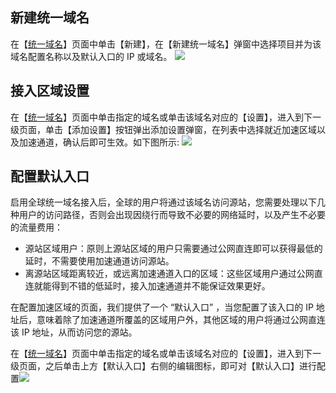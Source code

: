 ## 新建统一域名
在【[统一域名](https://console.cloud.tencent.com/gaap/domain)】页面中单击【新建】，在【新建统一域名】弹窗中选择项目并为该域名配置名称以及默认入口的 IP 或域名。
![](https://main.qcloudimg.com/raw/42dd9377207e4766b5f06015f0d4ae5f.png)

## 接入区域设置
在【[统一域名](https://console.cloud.tencent.com/gaap/domain)】页面中单击指定的域名或单击该域名对应的【设置】，进入到下一级页面，单击【添加设置】按钮弹出添加设置弹窗，在列表中选择就近加速区域以及加速通道，确认后即可生效。如下图所示:
![](https://main.qcloudimg.com/raw/690be9e3770bc4c92410a6459ec09e39.png)

## 配置默认入口
启用全球统一域名接入后，全球的用户将通过该域名访问源站，您需要处理以下几种用户的访问路径，否则会出现因绕行而导致不必要的网络延时，以及产生不必要的流量费用：
- 源站区域用户：原则上源站区域的用户只需要通过公网直连即可以获得最低的延时，不需要使用加速通道访问源站。
- 离源站区域距离较近，或远离加速通道入口的区域：这些区域用户通过公网直连就能得到不错的低延时，接入加速通道并不能保证效果更好。

在配置加速区域的页面，我们提供了一个 “默认入口” ，当您配置了该入口的 IP 地址后，意味着除了加速通道所覆盖的区域用户外，其他区域的用户将通过公网直连该 IP 地址，从而访问您的源站。

在【[统一域名](https://console.cloud.tencent.com/gaap/domain)】页面中单击指定的域名或单击该域名对应的【设置】，进入到下一级页面，之后单击上方【默认入口】右侧的编辑图标，即可对【默认入口】进行配置![](https://main.qcloudimg.com/raw/70455d1632ffe4df1e83df4cdfba28cc.png)
